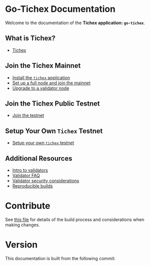 # Go-Tichex Documentation

Welcome to the documentation of the **Tichex application: `go-tichex`**.

## What is Tichex?

- [Tichex](./what-is-gaia.md)

## Join the Tichex Mainnet

- [Install the `tichex` application](./installation.md)
- [Set up a full node and join the mainnet](./join-mainnet.md)
- [Upgrade to a validator node](./validators/validator-setup.md)

## Join the Tichex Public Testnet

- [Join the testnet](./join-testnet.md)

## Setup Your Own `Tichex` Testnet

- [Setup your own `tichex` testnet](./deploy-testnet.md)

## Additional Resources

- [Intro to validators](./validators/overview.md)
- [Validator FAQ](./validators/validator-faq.md)
- [Validator security considerations](./validators/security.md)
- [Reproducible builds](./reproducible-builds.md)

# Contribute

See [this file](https://github.com/tichex-project/go-tichex/blob/master/docs/DOCS_README.md) for details of the build process and
considerations when making changes.

# Version

 This documentation is built from the following commit:
